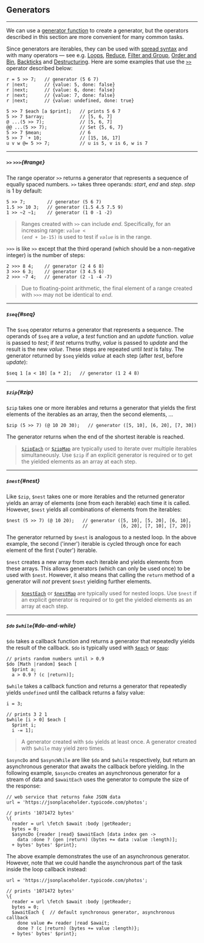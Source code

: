 ## Generators

---

We can use a [generator function](?Writing-Functions#generator-functions) to create a generator, but the operators described in this section are more convenient for many common tasks.

Since generators are iterables, they can be used with [spread syntax](?Spread) and with many operators &mdash; see e.g. [Loops](?Loops), [Reduce](?Reduce), [Filter and Group](?Filter-and-Group), [Order and Bin](?Order-and-Bin), [Backticks](?Backticks) and [Destructuring](?Assignment#destructure-iterable). Here are some examples that use the [`>>`](#range) operator described below:

```
r = 5 >> 7;   // generator (5 6 7)
r |next;      // {value: 5, done: false}
r |next;      // {value: 6, done: false}
r |next;      // {value: 7, done: false}
r |next;      // {value: undefined, done: true}

5 >> 7 $each [a $print];   // prints 5 6 7
5 >> 7 $array;             // [5, 6, 7]
@ ...(5 >> 7);             // [5, 6, 7]
@@ ...(5 >> 7);            // Set {5, 6, 7}
5 >> 7 $mean;              // 6
5 >> 7 `+ 10;              // [15, 16, 17]
u v w @= 5 >> 7;           // u is 5, v is 6, w is 7
```

---

##### `>>` `>>>`{#range}

The range operator `>>` returns a generator that represents a sequence of equally spaced numbers. `>>` takes three operands: _start_, _end_ and _step_. _step_ is 1 by default:

```
5 >> 7;        // generator (5 6 7)
1.5 >> 10 3;   // generator (1.5 4.5 7.5 9)
1 >> ~2 ~1;    // generator (1 0 -1 -2)
```

> Ranges created with `>>` can include <i>end</i>. Specifically, for an increasing range: <code><i>value</i> &lt; (<i>end</i> + 1e-15)</code> is used to test if <code><i>value</i></code> is in the range.

`>>>` is like `>>` except that the third operand (which should be a non-negative integer) is the number of steps:

```
2 >>> 8 4;    // generator (2 4 6 8)
3 >>> 6 3;    // generator (3 4.5 6)
2 >>> ~7 4;   // generator (2 -1 -4 -7) 
```

> Due to floating-point arithmetic, the final element of a range created with `>>>` may not be identical to _end_.

---

##### `$seq`{#seq}

The `$seq` operator returns a generator that represents a sequence. The operands of `$seq` are a _value_, a _test_ function and an _update_ function. _value_ is passed to _test_; if _test_ returns truthy, _value_ is passed to _update_ and the result is the new _value_. These steps are repeated until _test_ is falsy. The generator returned by `$seq` yields _value_ at each step (after _test_, before _update_):

```
$seq 1 [a < 10] [a * 2];   // generator (1 2 4 8)
```

---

##### `$zip`{#zip}

`$zip` takes one or more iterables and returns a generator that yields the first elements of the iterables as an array, then the second elements, ...

```
$zip (5 >> 7) (@ 10 20 30);   // generator ([5, 10], [6, 20], [7, 30])
```

The generator returns when the end of the shortest iterable is reached.

> [`$zipEach`](?Loops#zipped-loops) or [`$zipMap`](?Loops#zipped-loops) are typically used to iterate over multiple iterables simultaneously. Use `$zip` if an explicit generator is required or to get the yielded elements as an array at each step.

---

##### `$nest`{#nest}

Like `$zip`, `$nest` takes one or more iterables and the returned generator yields an array of elements (one from each iterable) each time it is called. However, `$nest` yields all combinations of elements from the iterables:  

```
$nest (5 >> 7) (@ 10 20);   // generator ([5, 10], [5, 20], [6, 10], 
                            //            [6, 20], [7, 10], [7, 20])
```

The generator returned by `$nest` is analogous to a nested loop. In the above example, the second ('inner') iterable is cycled through once for each element of the first ('outer') iterable.

`$nest` creates a new array from each iterable and yields elements from these arrays. This allows generators (which can only be used once) to be used with `$nest`. However, it also means that calling the `return` method of a generator will _not_ prevent `$nest` yielding further elements.

> [`$nestEach`](?Loops#nested-loops) or [`$nestMap`](?Loops#nested-loops) are typically used for nested loops. Use `$nest` if an explicit generator is required or to get the yielded elements as an array at each step.

---

##### `$do` `$while`{#do-and-while}

`$do` takes a callback function and returns a generator that repeatedly yields the result of the callback. `$do` is typically used with [`$each`](?Loops) or [`$map`](?Loops):

```
// prints random numbers until > 0.9
$do [Math |random] $each [
  $print a;
  a > 0.9 ? (c |return)];
```

`$while` takes a callback function and returns a generator that repeatedly yields `undefined` until the callback returns a falsy value:

```
i = 3;

// prints 3 2 1
$while [i > 0] $each [
  $print i;
  i -= 1];
```

> A generator created with `$do` yields at least once. A generator created with `$while` may yield zero times.

`$asyncDo` and `$asyncWhile` are like `$do` and `$while` respectively, but return an asynchronous generator that awaits the callback before yielding. In the following example, `$asyncDo` creates an asynchronous generator for a stream of data and `$awaitEach` uses the generator to compute the size of the response:

```
// web service that returns fake JSON data
url = 'https://jsonplaceholder.typicode.com/photos';

// prints '1071472 bytes' 
\{
  reader = url \fetch $await :body |getReader;
  bytes = 0;
  $asyncDo {reader |read} $awaitEach [data index gen ->
    data :done ? (gen |return) (bytes += data :value :length)];
  + bytes' bytes' $print};
```

The above example demonstrates the use of an asynchronous generator. However, note that we could handle the asynchronous part of the task inside the loop callback instead: 

```
url = 'https://jsonplaceholder.typicode.com/photos';

// prints '1071472 bytes' 
\{
  reader = url \fetch $await :body |getReader;
  bytes = 0;
  $awaitEach {  // default synchronous generator, asynchronous callback
    done value #= reader |read $await;
    done ? (c |return) (bytes += value :length)};
  + bytes' bytes' $print};
```